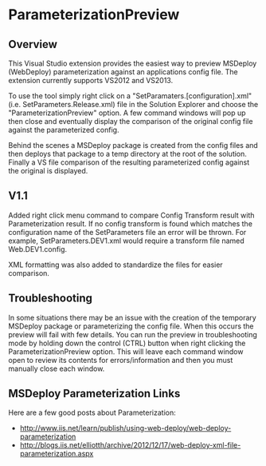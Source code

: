 ParameterizationPreview
=======================

Overview
--------

This Visual Studio extension provides the easiest way to preview MSDeploy (WebDeploy) parameterization against an applications config file.  The extension currently supports VS2012 and VS2013.

To use the tool simply right click on a "SetParamaters.[configuration].xml" (i.e. SetParameters.Release.xml) file in the Solution Explorer and choose the "ParameterizationPreview" option.  A few command windows will pop up then close and eventually display the comparison of the original config file against the parameterized config.

Behind the scenes a MSDeploy package is created from the config files and then deploys that package to a temp directory at the root of the solution.  Finally a VS file comparison of the resulting parameterized config against the original is displayed.

V1.1
----

Added right click menu command to compare Config Transform result with Parameterization result.  If no config transform is found which matches the configuration name of the SetParameters file an error will be thrown.  For example, SetParameters.DEV1.xml would require a transform file named Web.DEV1.config.

XML formatting was also added to standardize the files for easier comparison.

Troubleshooting
---------------

In some situations there may be an issue with the creation of the temporary MSDeploy package or parameterizing the config file.  When this occurs the preview will fail with few details.  You can run the preview in troubleshooting mode by holding down the control (CTRL) button when right clicking the ParameterizationPreview option.  This will leave each command window open to review its contents for errors/information and then you must manually close each window.

MSDeploy Parameterization Links
-------------------------------

Here are a few good posts about Parameterization:

- http://www.iis.net/learn/publish/using-web-deploy/web-deploy-parameterization
- http://blogs.iis.net/elliotth/archive/2012/12/17/web-deploy-xml-file-parameterization.aspx
